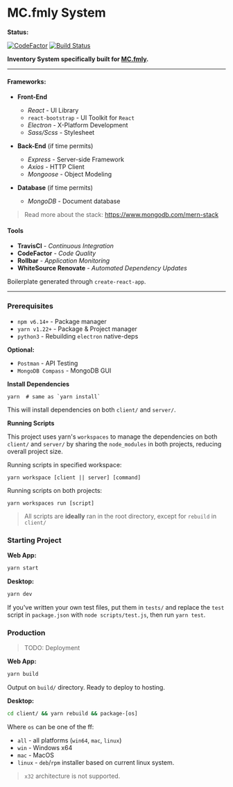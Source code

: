 # MC.fmly System

**Status:**

[![CodeFactor](https://www.codefactor.io/repository/github/jhdcruz/mc.fmly-system/badge?s=12c335ef55a5d9cb0a15c337d17ac27b97e843cd)](https://www.codefactor.io/repository/github/jhdcruz/mc.fmly-system) [![Build Status](https://travis-ci.com/jhdcruz/MC.fmly-System.svg?token=fiiouVpFksoACZRN1N2B&branch=main)](https://travis-ci.com/jhdcruz/MC.fmly-System)

**Inventory System specifically built for [MC.fmly](https://www.facebook.com/MC.fmly/).**

---

#### Frameworks:

- **Front-End**

  - _React_ - UI Library
  - `react-bootstrap` - UI Toolkit for `React`
  - _Electron_ - X-Platform Development
  - _Sass/Scss_ - Stylesheet

- **Back-End** (if time permits)

  - _Express_ - Server-side Framework
  - _Axios_ - HTTP Client
  - _Mongoose_ - Object Modeling

- **Database** (if time permits)
  - _MongoDB_ - Document database 

> Read more about the stack:
> https://www.mongodb.com/mern-stack

#### Tools

- **TravisCI** - _Continuous Integration_
- **CodeFactor** - _Code Quality_
- **Rollbar** - _Application Monitoring_
- **WhiteSource Renovate** - _Automated Dependency Updates_

Boilerplate generated through `create-react-app`.

---

### Prerequisites

- `npm v6.14+` - Package manager
- `yarn v1.22+` - Package & Project manager
- `python3` - Rebuilding `electron` native-deps

**Optional:**

- `Postman` - API Testing
- `MongoDB Compass` - MongoDB GUI

**Install Dependencies**

```
yarn  # same as `yarn install`
```

This will install dependencies on both `client/` and `server/`.

**Running Scripts**

This project uses yarn's `workspaces` to manage the dependencies on both `client/` and `server/` by sharing the `node_modules` in both projects, reducing overall project size.

Running scripts in specified workspace:

```yarn workspace [client || server] [command]```

Running scripts on both projects:

```yarn workspaces run [script]```

> All scripts are **ideally** ran in the root directory,
> except for `rebuild` in `client/`

### Starting Project

**Web App:**

```bash
yarn start
```

**Desktop:**

```bash
yarn dev
```

If you've written your own test files, put them in `tests/` and replace the `test` script in `package.json` with `node scripts/test.js`, then run `yarn test`.

### Production

> TODO: Deployment

**Web App:**

```bash
yarn build
```

Output on `build/` directory. Ready to deploy to hosting.

**Desktop:**

```bash
cd client/ && yarn rebuild && package-[os]
```

Where `os` can be one of the ff:

- `all` - all platforms (`win64`, `mac`, `linux`)
- `win` - Windows x64
- `mac` - MacOS
- `linux` - `deb`/`rpm` installer based on current linux system.

> `x32` architecture is not supported.
